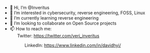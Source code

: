 - 👋 Hi, I’m @Inveritus
- 👀 I’m interested in cybersecurity, reverse engineering, FOSS, Linux
- 🌱 I’m currently learning reverse engineering
- 💞️ I’m looking to collaborate on Open Source projects
- 📫 How to reach me: <ul> Twitter: https://twitter.com/veri_inveritus <ul> LinkedIn: https://www.linkedin.com/in/davidhyi/

<!---
Inveritus/Inveritus is a ✨ special ✨ repository because its `README.md` (this file) appears on your GitHub profile.
You can click the Preview link to take a look at your changes.
--->
